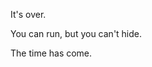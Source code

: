 It's over.












































You can run, but you can't hide.

























































The time has come.


























<!---
TheStormIsHere23/TheStormIsHere23 is a ✨ special ✨ repository because its `README.md` (this file) appears on your GitHub profile.
You can click the Preview link to take a look at your changes.
--->
